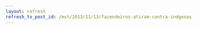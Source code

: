 ```yaml
---
layout: refresh
refresh_to_post_id: /mst/2013/11/13/fazendeiros-atiram-contra-indgenas-e-expulsam-comunidade
---
```

